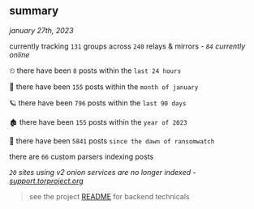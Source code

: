
## summary
_january 27th, 2023_

currently tracking `131` groups across `240` relays & mirrors - _`84` currently online_

⏲ there have been `8` posts within the `last 24 hours`

🦈 there have been `155` posts within the `month of january`

🪐 there have been `796` posts within the `last 90 days`

🏚 there have been `155` posts within the `year of 2023`

🦕 there have been `5841` posts `since the dawn of ransomwatch`

there are `66` custom parsers indexing posts

_`20` sites using v2 onion services are no longer indexed - [support.torproject.org](https://support.torproject.org/onionservices/v2-deprecation/)_

> see the project [README](https://github.com/joshhighet/ransomwatch#ransomwatch--) for backend technicals
